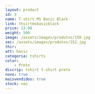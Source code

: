 ```yaml
---
layout: product
id: 3
name: T-shirt MS Basic Black
link: thsirtmsbasicblack
price: 13.90
weight: 500
image: /assets/images/produtos/150.jpg
sec: /assets/images/produtos/152.jpg
thir:
att: basic
categoria: tshirts
color:
    - Preto
discrip: tshirt t-shirt preto
novo: true
maisvendidos: true
stock: nao
---
```

